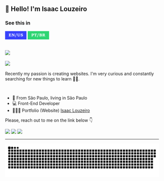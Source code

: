 ## 👋 Hello! I'm Isaac Louzeiro

### See this in
<a href="https://github.com/IsaacLouzeiro/IsaacLouzeiro/blob/master/README.md" target="_blank"><img width="70px" src="lang-en.png" target="_blank"></a> 
<a href="https://github.com/IsaacLouzeiro/IsaacLouzeiro/blob/master/README-PT.md" target="_blank"><img width="70px" src="lang-pt.png" target="_blank"></a>
##

<a href="https://github.com/anuraghazra/github-readme-stats">
  <img align="center" src="https://github-readme-stats.vercel.app/api?username=IsaacLouzeiro&layout=compact&show_icons=true&theme=radical" />
</a>
<br><br>
<a href="https://github.com/anuraghazra/github-readme-stats">
  <img align="center" src="https://github-readme-stats.vercel.app/api/top-langs/?username=IsaacLouzeiro&layout=compact&theme=radical" />
</a>
<br><br>
Recently my passion is creating websites. I'm very curious and constantly searching for new things to learn 👨‍💻.

&nbsp;
- 📍  From São Paulo, living in São Paulo
- 💻 Front-End Developer
- 👨🏻‍💻 Portfolio (Website) <a href="https://isaaclouzeiro.github.io/portfolio/" target="_blank">Isaac Louzeiro<a>

Please, reach out to me on the link below 👇

<a href="https://instagram.com/louzeiro_isaac" target="_blank"><img src="https://img.shields.io/badge/-Instagram-%23E4405F?style=for-the-badge&logo=instagram&logoColor=white" target="_blank"></a>
<a href = "mailto:isaacelias1110@gmail.com"><img src="https://img.shields.io/badge/-Gmail-%23333?style=for-the-badge&logo=gmail&logoColor=white" target="_blank"></a>
<a href="https://www.linkedin.com/in/isaac-louzeiro/" target="_blank"><img src="https://img.shields.io/badge/-LinkedIn-%230077B5?style=for-the-badge&logo=linkedin&logoColor=white" target="_blank"></a>

<hr>

![Snake animation](https://github.com/IsaacLouzeiro/IsaacLouzeiro/blob/output/github-contribution-grid-snake.svg)
